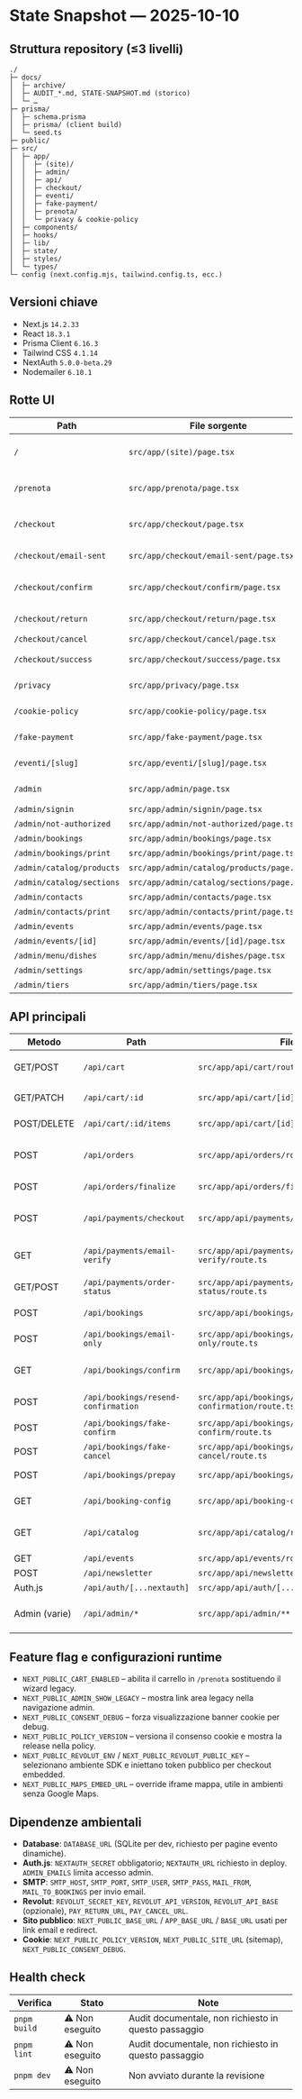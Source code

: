 # State Snapshot — 2025-10-10

## Struttura repository (≤3 livelli)
```
./
├─ docs/
│  ├─ archive/
│  ├─ AUDIT_*.md, STATE-SNAPSHOT.md (storico)
│  └─ …
├─ prisma/
│  ├─ schema.prisma
│  ├─ prisma/ (client build)
│  └─ seed.ts
├─ public/
├─ src/
│  ├─ app/
│  │  ├─ (site)/
│  │  ├─ admin/
│  │  ├─ api/
│  │  ├─ checkout/
│  │  ├─ eventi/
│  │  ├─ fake-payment/
│  │  ├─ prenota/
│  │  └─ privacy & cookie-policy
│  ├─ components/
│  ├─ hooks/
│  ├─ lib/
│  ├─ state/
│  ├─ styles/
│  └─ types/
└─ config (next.config.mjs, tailwind.config.ts, ecc.)
```

## Versioni chiave
- Next.js `14.2.33`
- React `18.3.1`
- Prisma Client `6.16.3`
- Tailwind CSS `4.1.14`
- NextAuth `5.0.0-beta.29`
- Nodemailer `6.10.1`

## Rotte UI
| Path | File sorgente | Descrizione | Auth |
| --- | --- | --- | --- |
| `/` | `src/app/(site)/page.tsx` | Landing con sezioni statiche, CTA prenotazione e mappa deferita | Pubblica |
| `/prenota` | `src/app/prenota/page.tsx` | Wizard legacy oppure carrello/catalogo se `NEXT_PUBLIC_CART_ENABLED=true` | Pubblica |
| `/checkout` | `src/app/checkout/page.tsx` | Form checkout cliente + gestione stati verifica/pagamento | Pubblica |
| `/checkout/email-sent` | `src/app/checkout/email-sent/page.tsx` | Conferma invio mail con possibilità di reinvio | Pubblica |
| `/checkout/confirm` | `src/app/checkout/confirm/page.tsx` | Consuma token prenotazione legacy (`/api/bookings/confirm`) | Pubblica |
| `/checkout/return` | `src/app/checkout/return/page.tsx` | Poll stato pagamento dopo redirect provider | Pubblica |
| `/checkout/cancel` | `src/app/checkout/cancel/page.tsx` | Pagamento annullato | Pubblica |
| `/checkout/success` | `src/app/checkout/success/page.tsx` | Success page (svuota carrello client) | Pubblica |
| `/privacy` | `src/app/privacy/page.tsx` | Informativa privacy (MDX semplice) | Pubblica |
| `/cookie-policy` | `src/app/cookie-policy/page.tsx` | Policy cookie + versione da env | Pubblica |
| `/fake-payment` | `src/app/fake-payment/page.tsx` | Simulator per API `fake-confirm`/`fake-cancel` | Pubblica |
| `/eventi/[slug]` | `src/app/eventi/[slug]/page.tsx` | Booking email-only per evento (`EventForm`) | Pubblica |
| `/admin` | `src/app/admin/page.tsx` | Dashboard prenotazioni | Admin (Auth.js) |
| `/admin/signin` | `src/app/admin/signin/page.tsx` | Login magic link | Pubblica |
| `/admin/not-authorized` | `src/app/admin/not-authorized/page.tsx` | Messaggio whitelist | Pubblica |
| `/admin/bookings` | `src/app/admin/bookings/page.tsx` | Gestione prenotazioni con filtri | Admin |
| `/admin/bookings/print` | `src/app/admin/bookings/print/page.tsx` | Layout stampa prenotazioni | Admin |
| `/admin/catalog/products` | `src/app/admin/catalog/products/page.tsx` | CRUD prodotti catalogo | Admin |
| `/admin/catalog/sections` | `src/app/admin/catalog/sections/page.tsx` | Gestione sezioni/assegnazioni | Admin |
| `/admin/contacts` | `src/app/admin/contacts/page.tsx` | Elenco contatti lead | Admin |
| `/admin/contacts/print` | `src/app/admin/contacts/print/page.tsx` | Stampa contatti | Admin |
| `/admin/events` | `src/app/admin/events/page.tsx` | Lista eventi (istanze) | Admin |
| `/admin/events/[id]` | `src/app/admin/events/[id]/page.tsx` | Dettaglio evento | Admin |
| `/admin/menu/dishes` | `src/app/admin/menu/dishes/page.tsx` | Gestione menu legacy | Admin |
| `/admin/settings` | `src/app/admin/settings/page.tsx` | Config prenotazioni legacy | Admin |
| `/admin/tiers` | `src/app/admin/tiers/page.tsx` | Gestione pacchetti legacy | Admin |

## API principali
| Metodo | Path | File | Note |
| --- | --- | --- | --- |
| GET/POST | `/api/cart` | `src/app/api/cart/route.ts` | Crea/carica carrello, imposta cookie `cart_token` |
| GET/PATCH | `/api/cart/:id` | `src/app/api/cart/[id]/route.ts` | Lettura carrello e ricalcolo totale |
| POST/DELETE | `/api/cart/:id/items` | `src/app/api/cart/[id]/items/route.ts` | Upsert/rimozione righe carrello |
| POST | `/api/orders` | `src/app/api/orders/route.ts` | Crea ordine da carrello (idempotente su `cartId`) |
| POST | `/api/orders/finalize` | `src/app/api/orders/finalize/route.ts` | Segna ordine pagato e invia email |
| POST | `/api/payments/checkout` | `src/app/api/payments/checkout/route.ts` | Flusso checkout: verifica email → conferma/pagamento |
| GET | `/api/payments/email-verify` | `src/app/api/payments/email-verify/route.ts` | Consuma token verifica, conferma email-only |
| GET/POST | `/api/payments/order-status` | `src/app/api/payments/order-status/route.ts` | Poll stato ordine (locale + Revolut) |
| POST | `/api/bookings` | `src/app/api/bookings/route.ts` | Prenotazioni legacy (con mail) |
| POST | `/api/bookings/email-only` | `src/app/api/bookings/email-only/route.ts` | Prenotazione evento con sola email |
| GET | `/api/bookings/confirm` | `src/app/api/bookings/confirm/route.ts` | Consuma token legacy per conferma booking |
| POST | `/api/bookings/resend-confirmation` | `src/app/api/bookings/resend-confirmation/route.ts` | Reinvio mail verifica booking |
| POST | `/api/bookings/fake-confirm` | `src/app/api/bookings/fake-confirm/route.ts` | Conferma simulata (fake-payment) |
| POST | `/api/bookings/fake-cancel` | `src/app/api/bookings/fake-cancel/route.ts` | Annulla simulato |
| POST | `/api/bookings/prepay` | `src/app/api/bookings/prepay/route.ts` | Legacy prepagamento |
| GET | `/api/booking-config` | `src/app/api/booking-config/route.ts` | Config wizard + menu/tier |
| GET | `/api/catalog` | `src/app/api/catalog/route.ts` | Esposizione catalogo/ sezioni attive |
| GET | `/api/events` | `src/app/api/events/route.ts` | Lista eventi pubblici |
| POST | `/api/newsletter` | `src/app/api/newsletter/route.ts` | Opt-in newsletter |
| Auth.js | `/api/auth/[...nextauth]` | `src/app/api/auth/[...nextauth]/route.ts` | Magic link con SMTP |
| Admin (varie) | `/api/admin/*` | `src/app/api/admin/**` | CRUD prodotti, sezioni, bookings, events, settings |

## Feature flag e configurazioni runtime
- `NEXT_PUBLIC_CART_ENABLED` – abilita il carrello in `/prenota` sostituendo il wizard legacy.
- `NEXT_PUBLIC_ADMIN_SHOW_LEGACY` – mostra link area legacy nella navigazione admin.
- `NEXT_PUBLIC_CONSENT_DEBUG` – forza visualizzazione banner cookie per debug.
- `NEXT_PUBLIC_POLICY_VERSION` – versiona il consenso cookie e mostra la release nella policy.
- `NEXT_PUBLIC_REVOLUT_ENV` / `NEXT_PUBLIC_REVOLUT_PUBLIC_KEY` – selezionano ambiente SDK e iniettano token pubblico per checkout embedded.
- `NEXT_PUBLIC_MAPS_EMBED_URL` – override iframe mappa, utile in ambienti senza Google Maps.

## Dipendenze ambientali
- **Database**: `DATABASE_URL` (SQLite per dev, richiesto per pagine evento dinamiche).
- **Auth.js**: `NEXTAUTH_SECRET` obbligatorio; `NEXTAUTH_URL` richiesto in deploy. `ADMIN_EMAILS` limita accesso admin.
- **SMTP**: `SMTP_HOST`, `SMTP_PORT`, `SMTP_USER`, `SMTP_PASS`, `MAIL_FROM`, `MAIL_TO_BOOKINGS` per invio email.
- **Revolut**: `REVOLUT_SECRET_KEY`, `REVOLUT_API_VERSION`, `REVOLUT_API_BASE` (opzionale), `PAY_RETURN_URL`, `PAY_CANCEL_URL`.
- **Sito pubblico**: `NEXT_PUBLIC_BASE_URL` / `APP_BASE_URL` / `BASE_URL` usati per link email e redirect.
- **Cookie**: `NEXT_PUBLIC_POLICY_VERSION`, `NEXT_PUBLIC_SITE_URL` (sitemap), `NEXT_PUBLIC_CONSENT_DEBUG`.

## Health check
| Verifica | Stato | Note |
| --- | --- | --- |
| `pnpm build` | ⚠️ Non eseguito | Audit documentale, non richiesto in questo passaggio |
| `pnpm lint` | ⚠️ Non eseguito | Audit documentale, non richiesto in questo passaggio |
| `pnpm dev` | ⚠️ Non eseguito | Non avviato durante la revisione |
